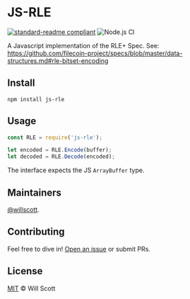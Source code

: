 # JS-RLE

[![standard-readme compliant](https://img.shields.io/badge/readme%20style-standard-brightgreen.svg?style=flat-square)](https://github.com/RichardLitt/standard-readme)
![Node.js CI](https://github.com/willscott/js-rle/workflows/Node.js%20CI/badge.svg)

A Javascript implementation of the RLE+ Spec.
See: https://github.com/filecoin-project/specs/blob/master/data-structures.md#rle-bitset-encoding

## Install

```
npm install js-rle
```

## Usage

```javascript
const RLE = require('js-rle');

let encoded = RLE.Encode(buffer);
let decoded = RLE.Decode(encoded);
```
The interface expects the JS `ArrayBuffer` type.

## Maintainers

[@willscott](https://github.com/willscott).

## Contributing

Feel free to dive in! [Open an issue](https://github.com/willscott/js-rle/issues/new) or submit PRs.

## License

[MIT](LICENSE) © Will Scott
